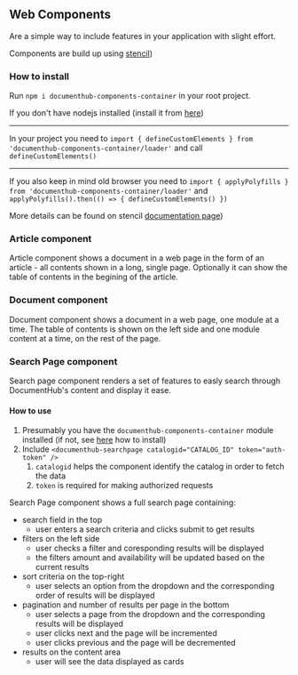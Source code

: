 ## Web Components

Are a simple way to include features in your application with slight effort.

Components are build up using [stencil](https://stenciljs.com/docs/introduction))

### How to install

Run ```npm i documenthub-components-container``` in your root project.

If you don't have nodejs installed (install it from [here](https://nodejs.org/en/))

---

In your project you need to ```import { defineCustomElements } from 'documenthub-components-container/loader'``` and call ```defineCustomElements()```

---

If you also keep in mind old browser you need to ```import { applyPolyfills } from 'documenthub-components-container/loader'``` and ```applyPolyfills().then(() => {
  defineCustomElements()
})```

More details can be found on stencil [documentation page](https://stenciljs.com/docs/react))

### Article component

Article component shows a document in a web page in the form of an article - all contents shown in a long, single page. Optionally it can show the table of contents in the begining of the article.

### Document component

Document component shows a document in a web page, one module at a time. The table of contents is shown on the left side and one module content at a time, on the rest of the page. 


### Search Page component

Search page component renders a set of features to easly search through DocumentHub's content and display it ease.

#### How to use

1. Presumably you have the ```documenthub-components-container``` module installed (if not, see [here](https://github.com/IBM-DocumentHub/Documentation/blob/master/documentation%20en/06.30%20Web%20Components.md#how-to-install) how to install)
2. Include ```<documenthub-searchpage catalogid="CATALOG_ID" token="auth-token" />```
    1. ```catalogid``` helps the component identify the catalog in order to fetch the data
    2. ```token``` is required for making authorized requests

Search Page component shows a full search page containing:
- search field in the top
  - user enters a search criteria and clicks submit to get results 
- filters on the left side
  - user checks a filter and coresponding results will be displayed
  - the filters amount and availability will be updated based on the current results
- sort criteria on the top-right
  - user selects an option from the dropdown and the corresponding order of results will be displayed 
- pagination and number of results per page in the bottom
  - user selects a page from the dropdown and the corresponding results will be displayed
  - user clicks next and the page will be incremented
  - user clicks previous and the page will be decremented 
- results on the content area
  - user will see the data displayed as cards 

